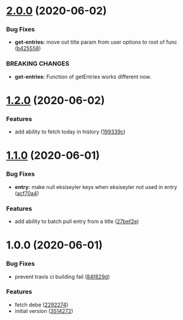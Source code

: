 # [2.0.0](https://github.com/ridvanaltun/eksi-sozluk/compare/v1.2.0...v2.0.0) (2020-06-02)


### Bug Fixes

* **get-entries:** move out title param from user options to root of func ([b425558](https://github.com/ridvanaltun/eksi-sozluk/commit/b425558c2f7afc0df81c52d90fb88bbb426b1818))


### BREAKING CHANGES

* **get-entries:** Function of getEntries works different now.

# [1.2.0](https://github.com/ridvanaltun/eksi-sozluk/compare/v1.1.0...v1.2.0) (2020-06-02)


### Features

* add ability to fetch today in history ([199339c](https://github.com/ridvanaltun/eksi-sozluk/commit/199339c1d2b8e6731c8f84d016f69d11f9575be4))

# [1.1.0](https://github.com/ridvanaltun/eksi-sozluk/compare/v1.0.0...v1.1.0) (2020-06-01)


### Bug Fixes

* **entry:** make null eksiseyler keys when eksiseyler not used in entry ([acf70a4](https://github.com/ridvanaltun/eksi-sozluk/commit/acf70a417ae2002d1478053b8c18050de3228cb4))


### Features

* add ability to batch pull entry from a title ([27bef2e](https://github.com/ridvanaltun/eksi-sozluk/commit/27bef2ed75d62d5e7d78fdd0796a95ebc27cd8d4))

# 1.0.0 (2020-06-01)


### Bug Fixes

* prevent travis ci building fail ([84f829d](https://github.com/ridvanaltun/eksi-sozluk/commit/84f829dd70935ef9e092985a3e14f4b6b5d968af))


### Features

* fetch debe ([2292274](https://github.com/ridvanaltun/eksi-sozluk/commit/2292274f27e0f0dc5a88ab6b5796474eac551f44))
* initial version ([3514272](https://github.com/ridvanaltun/eksi-sozluk/commit/3514272077ac3c351ad0389a8c478a8d9df328ae))
